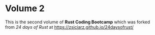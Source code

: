 Volume 2
========

This is the second volume of **Rust Coding Bootcamp** which was forked from *24 days of Rust* at https://zsiciarz.github.io/24daysofrust/

